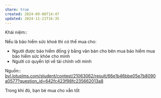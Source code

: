 ```yaml
---
share: true
created: 2024-09-06T14:47
updated: 2024-11-21T16:35
---
```

Khái niệm:: 

Nếu là bảo hiểm sức khoẻ thì có thể mua cho:
- Người được bảo hiểm đồng ý bằng văn bản cho bên mua bảo hiểm mua bảo hiểm sức khỏe cho mình
- Người có quyền lợi về tài chính với mình

Nguồn:: 
[bvl.lotuslms.com/student/contest/21063062/result/66e1b46bbe05e7b8090a0577?question\_id=642fc423f98fc235662013a8](https://bvl.lotuslms.com/student/contest/21063062/result/66e1b46bbe05e7b8090a0577?question_id=642fc423f98fc235662013a8)

Trong khi đó, bạn bè mua cho vẫn tốt